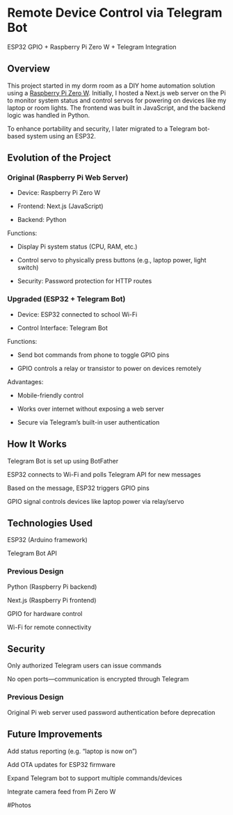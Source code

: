 # Remote Device Control via Telegram Bot
ESP32 GPIO + Raspberry Pi Zero W + Telegram Integration

## Overview
This project started in my dorm room as a DIY home automation solution using a [Raspberry Pi Zero W](https://github.com/jackshisd/Pi-Zero-Server). Initially, I hosted a Next.js web server on the Pi to monitor system status and control servos for powering on devices like my laptop or room lights. The frontend was built in JavaScript, and the backend logic was handled in Python.

To enhance portability and security, I later migrated to a Telegram bot-based system using an ESP32.

## Evolution of the Project
### Original (Raspberry Pi Web Server)
* Device: Raspberry Pi Zero W

* Frontend: Next.js (JavaScript)

* Backend: Python

Functions:

* Display Pi system status (CPU, RAM, etc.)

* Control servo to physically press buttons (e.g., laptop power, light switch)

* Security: Password protection for HTTP routes

### Upgraded (ESP32 + Telegram Bot)
* Device: ESP32 connected to school Wi-Fi

* Control Interface: Telegram Bot

Functions:

* Send bot commands from phone to toggle GPIO pins

* GPIO controls a relay or transistor to power on devices remotely

Advantages:

* Mobile-friendly control

* Works over internet without exposing a web server

* Secure via Telegram’s built-in user authentication

## How It Works
Telegram Bot is set up using BotFather

ESP32 connects to Wi-Fi and polls Telegram API for new messages

Based on the message, ESP32 triggers GPIO pins

GPIO signal controls devices like laptop power via relay/servo

## Technologies Used
ESP32 (Arduino framework)

Telegram Bot API

### Previous Design

Python (Raspberry Pi backend)

Next.js (Raspberry Pi frontend)

GPIO for hardware control

Wi-Fi for remote connectivity

## Security
Only authorized Telegram users can issue commands

No open ports—communication is encrypted through Telegram

### Previous Design

Original Pi web server used password authentication before deprecation

## Future Improvements
Add status reporting (e.g. “laptop is now on”)

Add OTA updates for ESP32 firmware

Expand Telegram bot to support multiple commands/devices

Integrate camera feed from Pi Zero W

#Photos
